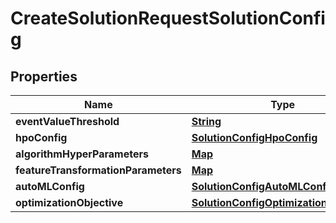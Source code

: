 

# CreateSolutionRequestSolutionConfig


## Properties

| Name | Type | Description | Notes |
|------------ | ------------- | ------------- | -------------|
|**eventValueThreshold** | [**String**](String.md) |  |  [optional] |
|**hpoConfig** | [**SolutionConfigHpoConfig**](SolutionConfigHpoConfig.md) |  |  [optional] |
|**algorithmHyperParameters** | [**Map**](Map.md) |  |  [optional] |
|**featureTransformationParameters** | [**Map**](Map.md) |  |  [optional] |
|**autoMLConfig** | [**SolutionConfigAutoMLConfig**](SolutionConfigAutoMLConfig.md) |  |  [optional] |
|**optimizationObjective** | [**SolutionConfigOptimizationObjective**](SolutionConfigOptimizationObjective.md) |  |  [optional] |



